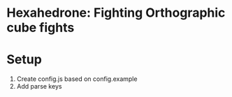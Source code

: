 Hexahedrone: Fighting Orthographic cube fights
===========

# Setup
1. Create config.js based on config.example
2. Add parse keys
